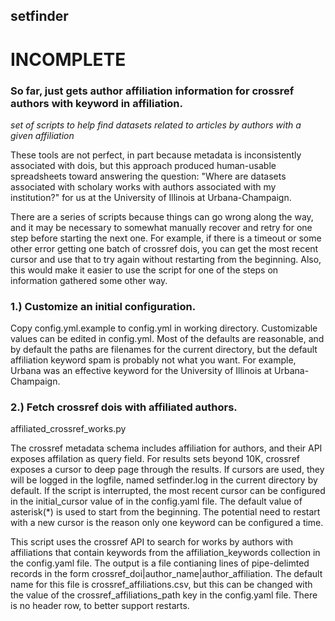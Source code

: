 ## setfinder
# INCOMPLETE
### So far, just gets author affiliation information for crossref authors with keyword in affiliation.
*set of scripts to help find datasets related to articles by authors with a given affiliation*

These tools are not perfect, in part because metadata is inconsistently associated with dois, but this approach produced human-usable spreadsheets toward answering the question: "Where are datasets associated with scholary works with authors associated with my institution?" for us at the University of Illinois at Urbana-Champaign.

There are a series of scripts because things can go wrong along the way, and it may be necessary to somewhat manually recover and retry for one step before starting the next one. For example, if there is a timeout or some other error getting one batch of crossref dois, you can get the most recent cursor and use that to try again without restarting from the beginning. Also, this would make it easier to use the script for one of the steps on information gathered some other way.

### 1.) Customize an initial configuration.
Copy config.yml.example to config.yml in working directory. Customizable values can be edited in config.yml. Most of the defaults are reasonable, and by default the paths are filenames for the current directory, but the default affiliation keyword spam is probably not what you want. For example, Urbana was an effective keyword for the University of Illinois at Urbana-Champaign.

### 2.) Fetch crossref dois with affiliated authors.

affiliated\_crossref\_works.py

The crossref metadata schema includes affiliation for authors, and their API exposes affilation as query field. For results sets beyond 10K, crossref exposes a cursor to deep page through the results. If cursors are used, they will be logged in the logfile, named setfinder.log in the current directory by default. If the script is interrupted, the most recent cursor can be configured in the initial\_cursor value of in the config.yaml file. The default value of asterisk(\*) is used to start from the beginning. The potential need to restart with a new cursor is the reason only one keyword can be configured a time.

This script uses the crossref API to search for works by authors with affiliations that contain keywords from the affiliation\_keywords collection in the config.yaml file. The output is a file contianing lines of pipe-delimted records in the form crossref\_doi|author\_name|author\_affiliation. The default name for this file is crossref\_affiliations.csv, but this can be changed with the value of the crossref\_affiliations\_path key in the config.yaml file. There is no header row, to better support restarts.
